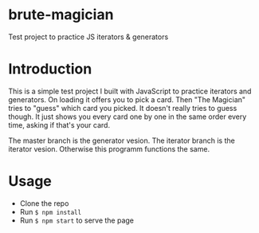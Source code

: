 # brute-magician
Test project to practice JS iterators &amp; generators

# Introduction
This is a simple test project I built with JavaScript to practice iterators and generators. On loading it offers you to pick a card. Then "The Magician" tries to "guess" which card you picked. It doesn't really tries to guess though. It just shows you every card one by one in the same order every time, asking if that's your card. 

The master branch is the generator vesion. The iterator branch is the iterator vesion. Otherwise this programm functions the same.

# Usage
- Clone the repo
- Run ``` $ npm install ```
- Run ``` $ npm start ``` to serve the page
